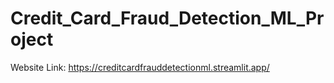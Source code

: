 # Credit_Card_Fraud_Detection_ML_Project


Website Link:  https://creditcardfrauddetectionml.streamlit.app/

